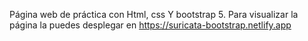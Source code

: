Página web de práctica con Html, css Y bootstrap 5.
Para visualizar la página la puedes desplegar en https://suricata-bootstrap.netlify.app

